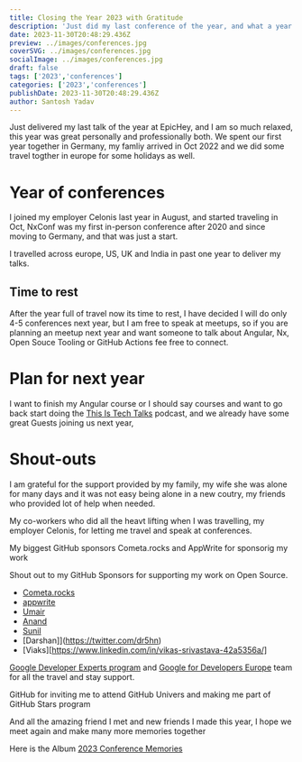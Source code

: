 ```yaml
---
title: Closing the Year 2023 with Gratitude
description: 'Just did my last conference of the year, and what a year it has been travelled across the world to give talks, had an amazing year at work and spent our first years together in Germany with my family.'
date: 2023-11-30T20:48:29.436Z
preview: ../images/conferences.jpg
coverSVG: ../images/conferences.jpg
socialImage: ../images/conferences.jpg
draft: false
tags: ['2023','conferences']
categories: ['2023','conferences']
publishDate: 2023-11-30T20:48:29.436Z
author: Santosh Yadav
---
```



Just delivered my last talk of the year at EpicHey, and I am so much relaxed, this year was great personally and professionally both. We spent our first year together in Germany, my famliy arrived in Oct 2022 and we did some travel togther in europe for some holidays as well.

# Year of conferences

I joined my employer Celonis last year in August, and started traveling in Oct, NxConf was my first in-person conference after 2020 and since moving to Germany, and that was just a start. 

I travelled across europe, US, UK and India in past one year to deliver my talks.

## Time to rest

After the year full of travel now its time to rest, I have decided I will do only 4-5 conferences next year, but I am free to speak at meetups, so if you are planning an meetup next year and want someone to talk about Angular, Nx, Open Souce Tooling or GitHub Actions fee free to connect.

# Plan for next year

I want to finish my Angular course or I should say courses and want to go back start doing the [This Is Tech Talks](https://www.youtube.com/@ThisisTechTalks) podcast, and we already have some great Guests joining us next year,


# Shout-outs 

I am grateful for the support provided by my family, my wife she was alone for many days and it was not easy being alone in a new coutry, my friends who provided lot of help when needed.

My co-workers who did all the heavt lifting when I was travelling, my employer Celonis, for letting me travel and speak at conferences.

My biggest GitHub sponsors Cometa.rocks and AppWrite for sponsorig my work

Shout out to my GitHub Sponsors for supporting my work on Open Source.
- [Cometa.rocks](https://github.com/cometa-rocks/)
- [appwrite](https://appwrite.io)
- [Umair](https://twitter.com/_UmairHafeez_)
- [Anand](https://twitter.com/AnandChowdhary)
- [Sunil](https://twitter.com/sunil_designer)
- [Darshan]](https://twitter.com/dr5hn)
- [Viaks][https://www.linkedin.com/in/vikas-srivastava-42a5356a/]


[Google Developer Experts program](https://twitter.com/GoogleDevExpert) and  [Google for Developers Europe](https://twitter.com/GoogleDevEurope) team for all the travel and stay support.

GitHub for inviting me to attend GitHub Univers and making me part of GitHub Stars program


And all the amazing friend I met and new friends I made this year, I hope we meet again and make many more memories together

Here is the Album [2023 Conference Memories](https://photos.app.goo.gl/bFBtweDhgnkzcJVb9)